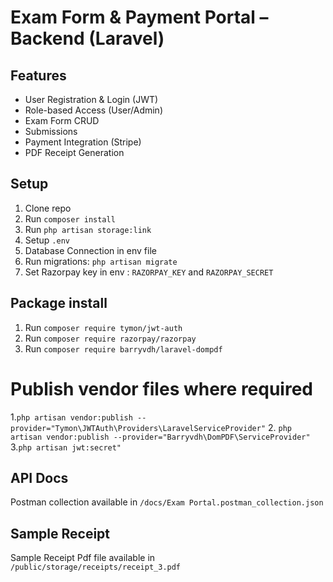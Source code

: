 # Exam Form & Payment Portal – Backend (Laravel)

## Features
- User Registration & Login (JWT)
- Role-based Access (User/Admin)
- Exam Form CRUD
- Submissions
- Payment Integration (Stripe)
- PDF Receipt Generation

## Setup
1. Clone repo
2. Run `composer install`
2. Run `php artisan storage:link`
3. Setup `.env`
4. Database Connection in env file
5. Run migrations: `php artisan migrate`
6. Set Razorpay key in env : `RAZORPAY_KEY` and `RAZORPAY_SECRET`

## Package install

1. Run `composer require tymon/jwt-auth` 
2. Run `composer require razorpay/razorpay` 
3. Run `composer require barryvdh/laravel-dompdf` 

# Publish vendor files where required

1.`php artisan vendor:publish --provider="Tymon\JWTAuth\Providers\LaravelServiceProvider"` 
2. `php artisan vendor:publish --provider="Barryvdh\DomPDF\ServiceProvider"` 
3.`php artisan jwt:secret"` 

## API Docs
Postman collection available in `/docs/Exam Portal.postman_collection.json`

## Sample Receipt 
Sample Receipt Pdf file available in `/public/storage/receipts/receipt_3.pdf`
